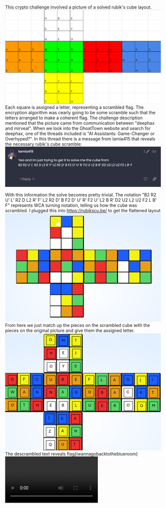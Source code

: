 This crypto challenge involved a picture of a solved rubik's cube layout. 
![alt text](https://github.com/wboulton/CTFWriteups/blob/main/easychalls/crypto/Da%20Cube!/image-1.png)
Each square is assigned a letter, representing a scrambled flag. 
The encryption algorithm was cearly going to be some scramble such that the letters arranged to make a coherent flag. The challenge description mentioned that the picture came from communication between "deephax and mirveal". When we look into the GhostTown website and search for deephax, one of the threads included is 
"AI Assistants: Game-Changer or Overhyped?". In this thread there is a message from Iamia415 that reveals the necessary rubik's cube scramble: 
![alt text](image.png)

With this information the solve becomes pretty trivial. The notation "B2 R2 U’ L’ R2 D L2 R’ F’ L2 R2 D’ B F2 D’ U’ R’ F2 U’ L2 B R’ D2 U2 L2 U2 F2 L B’ F" represents WCA turning notation, telling us how the cube was scrambled. I plugged this into https://rubikscu.be/ to get the flattened layout
![alt text](image-2.png)
From here we just match up the pieces on the scrambled cube with the pieces on the original picture and give them the assigned letter. 
![alt text](image-3.png)
The descrambled text reveals flag{iwannagobacktotheblueroom} 
![alt text](DaCube!.mp4)
